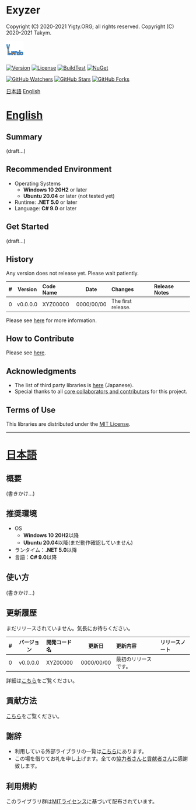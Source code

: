 # Exyzer
Copyright (C) 2020-2021 Yigty.ORG; all rights reserved.
Copyright (C) 2020-2021 Takym.

![Takym](LOGO.png)

[![Version](https://img.shields.io/badge/version-none-inactive)](https://github.com/YigtyORG/TakymLib/releases)
[![License](https://img.shields.io/github/license/YigtyORG/Exyzer)](LICENSE.md)
[![BuildTest](https://github.com/YigtyORG/Exyzer/workflows/BuildTest/badge.svg)](https://github.com/YigtyORG/Exyzer/actions/workflows/BuildTest.yml)
[![NuGet](https://github.com/YigtyORG/Exyzer/workflows/NuGet/badge.svg)](https://github.com/YigtyORG/Exyzer/actions/workflows/NuGet.yml)

[![GitHub Watchers](https://img.shields.io/github/watchers/YigtyORG/Exyzer?style=social)](https://github.com/YigtyORG/Exyzer/watchers)
[![GitHub Stars](https://img.shields.io/github/stars/YigtyORG/Exyzer?style=social)](https://github.com/YigtyORG/Exyzer/stargazers)
[![GitHub Forks](https://img.shields.io/github/forks/YigtyORG/Exyzer?style=social)](https://github.com/YigtyORG/Exyzer/network/members)

[日本語](#ja)
[English](#en)



# <a id="en" href="#en">English</a>

## Summary
(draft...)

## Recommended Environment
* Operating Systems
	* **Windows 10 20H2** or later
	* **Ubuntu 20.04** or later (not tested yet)
* Runtime: **.NET 5.0** or later
* Language: **C# 9.0** or later

## Get Started
(draft...)

## History
Any version does not release yet. Please wait patiently.

| # |Version |Code Name|Date      |Changes           |Release Notes|
|--:|:------:|:--------|:--------:|:-----------------|:------------|
|  0|v0.0.0.0|XYZ00000 |0000/00/00|The first release.|             |

Please see [here](./CHANGELOG.md) for more information.

## How to Contribute
Please see [here](./CONTRIBUTING.md).

## Acknowledgments
* The list of third party libraries is [here](./docs/third-party.md) (Japanese).
* Special thanks to all [core collaborators and contributors](./CONTRIBUTORS.md) for this project.

## Terms of Use
This libraries are distributed under the [MIT License](LICENSE.md).


----------------------------------------------------------------


# <a id="ja" href="#ja">日本語</a>

## 概要
(書きかけ...)

## 推奨環境
* OS
	* **Windows 10 20H2**以降
	* **Ubuntu 20.04**以降(まだ動作確認していません)
* ランタイム：**.NET 5.0**以降
* 言語：**C# 9.0**以降

## 使い方
(書きかけ...)

## 更新履歴
まだリリースされていません。気長にお待ちください。

| # |バージョン|開発コード名|更新日    |更新内容            |リリースノート|
|--:|:--------:|:-----------|:--------:|:-------------------|:-------------|
|  0|v0.0.0.0  |XYZ00000    |0000/00/00|最初のリリースです。|              |

詳細は[こちら](./CHANGELOG.md)をご覧ください。

## 貢献方法
[こちら](./CONTRIBUTING.md)をご覧ください。

## 謝辞
* 利用している外部ライブラリの一覧は[こちら](./docs/third-party.md)にあります。
* この場を借りてお礼を申し上げます。全ての[協力者さんと貢献者さん](./CONTRIBUTORS.md)に感謝致します。

## 利用規約
このライブラリ群は[MITライセンス](LICENSE.md)に基づいて配布されています。
